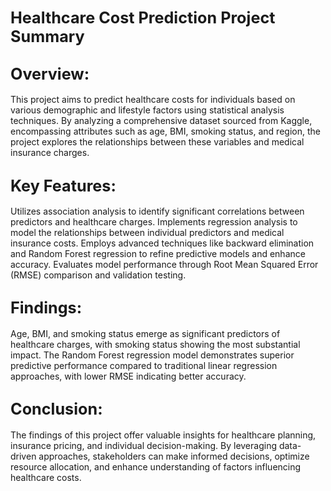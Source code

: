 ## <span style="font-size:larger;"> Healthcare Cost Prediction Project Summary </span>
## <span style="font-size:larger;"> Overview: </span>
This project aims to predict healthcare costs for individuals based on various demographic and lifestyle factors using statistical analysis techniques. By analyzing a comprehensive dataset sourced from Kaggle, encompassing attributes such as age, BMI, smoking status, and region, the project explores the relationships between these variables and medical insurance charges.

## <span style="font-size:larger;"> Key Features: </span>
Utilizes association analysis to identify significant correlations between predictors and healthcare charges.
Implements regression analysis to model the relationships between individual predictors and medical insurance costs.
Employs advanced techniques like backward elimination and Random Forest regression to refine predictive models and enhance accuracy.
Evaluates model performance through Root Mean Squared Error (RMSE) comparison and validation testing.
## <span style="font-size:larger;"> Findings:</span>
Age, BMI, and smoking status emerge as significant predictors of healthcare charges, with smoking status showing the most substantial impact.
The Random Forest regression model demonstrates superior predictive performance compared to traditional linear regression approaches, with lower RMSE indicating better accuracy.
## <span style="font-size:larger;"> Conclusion:</span>
The findings of this project offer valuable insights for healthcare planning, insurance pricing, and individual decision-making. By leveraging data-driven approaches, stakeholders can make informed decisions, optimize resource allocation, and enhance understanding of factors influencing healthcare costs.
